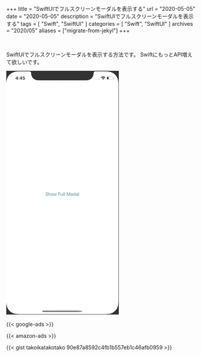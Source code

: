 +++
title =  "SwiftUIでフルスクリーンモーダルを表示する"
url = "2020-05-05"
date = "2020-05-05"
description = "SwiftUIでフルスクリーンモーダルを表示する"
tags = [
    "Swift",
    "SwiftUI"
]
categories = [
    "Swift",
    "SwiftUI"
]
archives = "2020/05"
aliases = ["migrate-from-jekyl"]
+++

<br>

SwiftUIでフルスクリーンモーダルを表示する方法です。
SwiftにもっとAPI増えて欲しいです。

![FullModal](1.gif)

<!-- Google Ads -->
{{< google-ads >}}

<!-- Amazon Ads -->
{{< amazon-ads >}}

{{< gist takoikatakotako 90e87a8592c4fb1b557eb1c46afb0959 >}}
